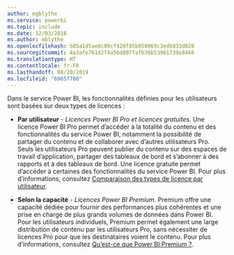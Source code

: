 ```yaml
---
author: mgblythe
ms.service: powerbi
ms.topic: include
ms.date: 12/03/2018
ms.author: mblythe
ms.openlocfilehash: 585a1d5aedc09cf428f85b058069c3edb833d028
ms.sourcegitcommit: 4a3afe761d2f4a5bd897fafb36b53961739e8466
ms.translationtype: HT
ms.contentlocale: fr-FR
ms.lasthandoff: 08/20/2019
ms.locfileid: "69657780"
---
```

Dans le service Power BI, les fonctionnalités définies pour les utilisateurs sont basées sur deux types de licences :

* **Par utilisateur** - *Licences Power BI Pro et licences gratuites*. Une licence Power BI Pro permet d’accéder à la totalité du contenu et des fonctionnalités du service Power BI, notamment la possibilité de partager du contenu et de collaborer avec d’autres utilisateurs Pro. Seuls les utilisateurs Pro peuvent publier du contenu sur des espaces de travail d’application, partager des tableaux de bord et s’abonner à des rapports et à des tableaux de bord. Une licence gratuite permet d’accéder à certaines des fonctionnalités du service Power BI. Pour plus d’informations, consultez [Comparaison des types de licence par utilisateur](../service-features-license-type.md#per-user-license-type-comparison).

* **Selon la capacité** - *Licences Power BI Premium*. Premium offre une capacité dédiée pour fournir des performances plus cohérentes et une prise en charge de plus grands volumes de données dans Power BI. Pour les utilisateurs individuels, Premium permet également une large distribution de contenu par les utilisateurs Pro, sans nécessiter de licences Pro pour que les destinataires voient le contenu. Pour plus d’informations, consultez [Qu’est-ce que Power BI Premium ?](../service-premium-what-is.md).